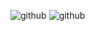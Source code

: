 ![github](https://img.shields.io/badge/GitHub-000000?style=for-the-badge&logo=GitHub&logoColor=white)
![github](file:///D:/NioNa/discord%20(1).svg)
